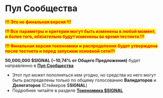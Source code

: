 # Пул Сообщества

<mark style="color:red;">**!!! Это не финальная версия !!!**</mark>&#x20;

<mark style="color:red;">**!!! Все параметры и критерии могут быть изменены в любой момент, и более того, обязательно будут изменены во время тестнета !!!**</mark>&#x20;

<mark style="color:red;">**!!! Финальная версия токеномики и распределения будет утверждена после тестнета и перед запуском основной сети!!!**</mark>

**50,000,000 $SIGNAL (\~10,74% от Общего Предложения)** будет направленно в [**Пул Сообщества**](pul-soobshestva.md)

* Этот  пул может пополняться кем  угодно, но средства из него могут быть распределены только по общему голосованию **Валидаторов** и **Делегаторов** (Стейкеров $**SIGNAL**)
* Подробнее читайте в разделе [**Токеномика $SIGNAL**](../../tokenomika-usdsignal/)
